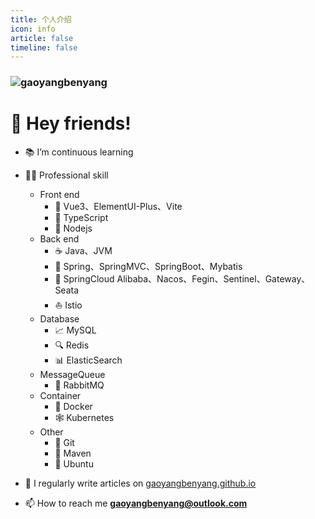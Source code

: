 ```yaml
---
title: 个人介绍
icon: info
article: false
timeline: false
---
```

<H3><img src="https://komarev.com/ghpvc/?username=gaoyangbenyang&label=Profile%20views&color=0e75b6&style=flat" alt="gaoyangbenyang"/></H3>

# 👋 Hey friends!

- 📚 I’m continuous learning

- 👨‍🔧 Professional skill

  - Front end
    - 📗 Vue3、ElementUI-Plus、Vite
    - 📜 TypeScript
    - 📰 Nodejs
  - Back end
    - ☕ Java、JVM
    - 🍃 Spring、SpringMVC、SpringBoot、Mybatis
    - 🧩 SpringCloud Alibaba、Nacos、Fegin、Sentinel、Gateway、Seata
    - ⛵ Istio
  - Database
    - 📈 MySQL
    - 🔍 Redis
    - 📊 ElasticSearch
  - MessageQueue
    - 📮 RabbitMQ
  - Container
    - 🐳 Docker
    - 🕸️ Kubernetes
  - Other
    - 🐙 Git
    - 🧵 Maven
    - 🐧 Ubuntu

- 📝 I regularly write articles on [gaoyangbenyang.github.io](gaoyangbenyang.github.io)

- 📫 How to reach me **gaoyangbenyang@outlook.com**

[//]: # ()
[//]: # (  3.熟悉Web前端开发，基础扎实，熟练掌握前端技术框架使用，Vue3、ElementUI-Plus、Vite、TypeScript、Nodejs。)

[//]: # (  4.对于Java技术体系（包括JVM、类装载机制、多线程并发、IO、网络）有一定的掌握和应用经验。)

[//]: # (  2.熟悉Java后端开发，基础扎实，熟练掌握常用Java技术框架Spring、SpringMVC、Mybatis、SpringBoot、SpringCloud Alibaba、Dubbo。)

[//]: # (  5.掌握面向对象设计原则，设计模式及应用场景，能够编写高质量、可扩展、可维护、可重用的代码 。)

[//]: # (  6.熟悉数据库&#40;MySQL&#41;、NoSQL&#40;Redis&#41;、消息中间件&#40;RabbitMQ&#41;、分布式技术&#40;ElasticSearch&#41;。)

[//]: # (  7.熟练掌握版本管理（Git）、持续集成（）、单元测试工具（）的使用，Git、Jenkins 等。)

[//]: # (  8.较强的自主学习能力，良好的代码书写能力，具有团队开发经验，能够独立承担模块级开发任务。)